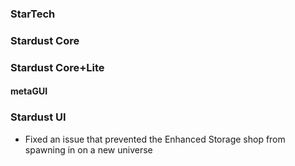 ### StarTech

### Stardust Core

### Stardust Core+Lite

#### metaGUI

### Stardust UI
- Fixed an issue that prevented the Enhanced Storage shop from spawning in on a new universe
